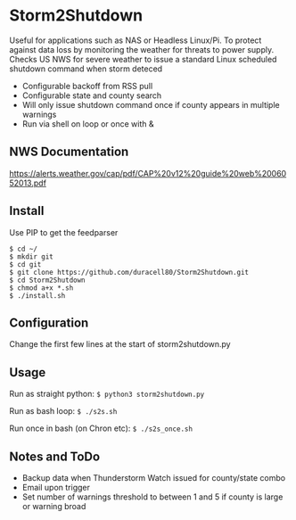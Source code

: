 # Storm2Shutdown
Useful for applications such as NAS or Headless Linux/Pi. To protect against data loss by monitoring the weather for threats to power supply. Checks US NWS for severe weather to issue a standard Linux scheduled shutdown command when storm deteced
- Configurable backoff from RSS pull
- Configurable state and county search
- Will only issue shutdown command once if county appears in multiple warnings
- Run via shell on loop or once with &

## NWS Documentation
https://alerts.weather.gov/cap/pdf/CAP%20v12%20guide%20web%2006052013.pdf

## Install
Use PIP to get the feedparser

```
$ cd ~/
$ mkdir git
$ cd git
$ git clone https://github.com/duracell80/Storm2Shutdown.git
$ cd Storm2Shutdown
$ chmod a+x *.sh
$ ./install.sh
```

## Configuration
Change the first few lines at the start of storm2shutdown.py

## Usage
Run as straight python:
`
$ python3 storm2shutdown.py
`

Run as bash loop:
`
$ ./s2s.sh
`

Run once in bash (on Chron etc):
`
$ ./s2s_once.sh
`

## Notes and ToDo
- Backup data when Thunderstorm Watch issued for county/state combo
- Email upon trigger
- Set number of warnings threshold to between 1 and 5 if county is large or warning broad
